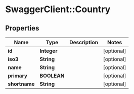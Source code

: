 # SwaggerClient::Country

## Properties
Name | Type | Description | Notes
------------ | ------------- | ------------- | -------------
**id** | **Integer** |  | [optional] 
**iso3** | **String** |  | [optional] 
**name** | **String** |  | [optional] 
**primary** | **BOOLEAN** |  | [optional] 
**shortname** | **String** |  | [optional] 



